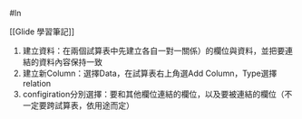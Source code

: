 #ln

[[Glide 學習筆記]]

1. 建立資料：在兩個試算表中先建立各自一對一關係）的欄位與資料，並把要連結的資料內容保持一致
2. 建立新Column：選擇Data，在試算表右上角選Add Column，Type選擇relation
3. configiration分別選擇：要和其他欄位連結的欄位，以及要被連結的欄位（不一定要跨試算表，依用途而定）